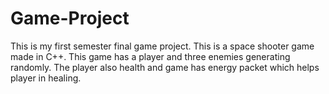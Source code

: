 # Game-Project
This is my first semester final game project. This is a space shooter game made in C++. This game has a player and three enemies generating randomly. The player also health and game has energy packet which helps player in healing.

